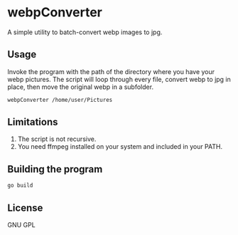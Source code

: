 # webpConverter
A simple utility to batch-convert webp images to jpg.

## Usage
Invoke the program with the path of the directory where you have your webp pictures. The script will loop through every file, convert webp to jpg in place, then move the original webp in a subfolder.

```bash
webpConverter /home/user/Pictures
```

## Limitations
1. The script is not recursive.
2. You need ffmpeg installed on your system and included in your PATH.

## Building the program
```bash
go build
```

## License
GNU GPL